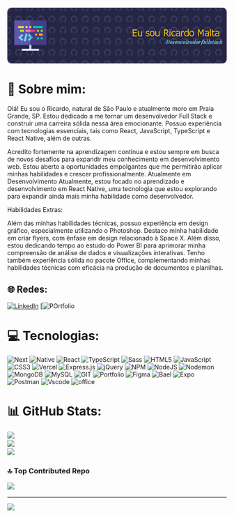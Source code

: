 ![Header](https://github.com/Ricardomms10/Ricardomms10/blob/main/.github/workflows/github-header-image%20(1).png) 

# 💫 Sobre mim:
Olá! Eu sou o Ricardo, natural de São Paulo e atualmente moro em Praia Grande, SP. Estou dedicado a me tornar um desenvolvedor Full Stack e construir uma carreira sólida nessa área emocionante. Possuo experiência com tecnologias essenciais, tais como React, JavaScript, TypeScript e React Native, além de outras.

Acredito fortemente na aprendizagem contínua e estou sempre em busca de novos desafios para expandir meu conhecimento em desenvolvimento web. Estou aberto a oportunidades empolgantes que me permitirão aplicar minhas habilidades e crescer profissionalmente.
Atualmente em Desenvolvimento
Atualmente, estou focado no aprendizado e desenvolvimento em React Native, uma tecnologia que estou explorando para expandir ainda mais minha habilidade como desenvolvedor.

Habilidades Extras:

Além das minhas habilidades técnicas, possuo experiência em design gráfico, especialmente utilizando o Photoshop. Destaco minha habilidade em criar flyers, com ênfase em design relacionado à Space X. Além disso, estou dedicando tempo ao estudo do Power BI para aprimorar minha compreensão de análise de dados e visualizações interativas. Tenho também experiência sólida no pacote Office, complementando minhas habilidades técnicas com eficácia na produção de documentos e planilhas.


## 🌐 Redes:
[![LinkedIn](https://img.shields.io/badge/LinkedIn-0077B5?style=for-the-badge&logo=linkedin&logoColor=white)](https://www.linkedin.com/in/ricardo-malta/) 
[![POrtfolio](https://img.shields.io/badge/Portfolio-255E63?style=for-the-badge&logo=About.me&logoColor=white)

# 💻 Tecnologias:
![Next](https://img.shields.io/badge/next%20js-000000?style=for-the-badge&logo=nextdotjs&logoColor=white) ![Native](https://img.shields.io/badge/React_Native-20232A?style=for-the-badge&logo=react&logoColor=61DAFB) ![React](https://img.shields.io/badge/React-20232A?style=for-the-badge&logo=react&logoColor=61DAFB) ![TypeScript](https://img.shields.io/badge/typescript-%23007ACC.svg?style=for-the-badge&logo=typescript&logoColor=white) ![Sass](https://img.shields.io/badge/Sass-CC6699?style=for-the-badge&logo=sass&logoColor=white) ![HTML5](https://img.shields.io/badge/html5-%23E34F26.svg?style=for-the-badge&logo=html5&logoColor=white) ![JavaScript](https://img.shields.io/badge/javascript-%23323330.svg?style=for-the-badge&logo=javascript&logoColor=%23F7DF1E) ![CSS3](https://img.shields.io/badge/css3-%231572B6.svg?style=for-the-badge&logo=css3&logoColor=white) ![Vercel](https://img.shields.io/badge/vercel-%23000000.svg?style=for-the-badge&logo=vercel&logoColor=white) ![Express.js](https://img.shields.io/badge/express.js-%23404d59.svg?style=for-the-badge&logo=express&logoColor=%2361DAFB) ![jQuery](https://img.shields.io/badge/jquery-%230769AD.svg?style=for-the-badge&logo=jquery&logoColor=white) ![NPM](https://img.shields.io/badge/NPM-%23CB3837.svg?style=for-the-badge&logo=npm&logoColor=white) ![NodeJS](https://img.shields.io/badge/node.js-6DA55F?style=for-the-badge&logo=node.js&logoColor=white) ![Nodemon](https://img.shields.io/badge/NODEMON-%23323330.svg?style=for-the-badge&logo=nodemon&logoColor=%BBDEAD)  ![MongoDB](https://img.shields.io/badge/MongoDB-%234ea94b.svg?style=for-the-badge&logo=mongodb&logoColor=white) ![MySQL](https://img.shields.io/badge/mysql-%2300000f.svg?style=for-the-badge&logo=mysql&logoColor=white) ![GIT](https://img.shields.io/badge/Git-fc6d26?style=for-the-badge&logo=git&logoColor=white) ![Portfolio](https://img.shields.io/badge/Portfolio-%23000000.svg?style=for-the-badge&logo=firefox&logoColor=#FF7139) ![Figma](https://img.shields.io/badge/Figma-F24E1E?style=for-the-badge&logo=figma&logoColor=white) ![Bael](https://img.shields.io/badge/Babel-F9DC3E?style=for-the-badge&logo=babel&logoColor=white) ![Expo](https://img.shields.io/badge/Expo-1B1F23?style=for-the-badge&logo=expo&logoColor=white) ![Postman](https://img.shields.io/badge/Postman-FF6C37?style=for-the-badge&logo=Postman&logoColor=white) ![Vscode](https://img.shields.io/badge/VSCode-0078D4?style=for-the-badge&logo=visual%20studio%20code&logoColor=white) ![office](https://img.shields.io/badge/Microsoft_Office-D83B01?style=for-the-badge&logo=microsoft-office&logoColor=white)


# 📊 GitHub Stats:
![](https://github-readme-stats.vercel.app/api?username=Ricardomms10&theme=shades-of-purple&hide_border=false&include_all_commits=true&count_private=true)<br/>
![](https://github-readme-streak-stats.herokuapp.com/?user=Ricardomms10&theme=shades-of-purple&hide_border=false)<br/>
![](https://github-readme-stats.vercel.app/api/top-langs/?username=Ricardomms10&theme=shades-of-purple&hide_border=false&include_all_commits=true&count_private=true&layout=compact)

### 🔝 Top Contributed Repo
![](https://github-contributor-stats.vercel.app/api?username=Ricardomms10&limit=5&theme=monokai&combine_all_yearly_contributions=true)

---
[![](https://visitcount.itsvg.in/api?id=Ricardomms10&icon=1&color=6)](https://visitcount.itsvg.in)

<!-- Proudly created with GPRM ( https://gprm.itsvg.in ) -->
